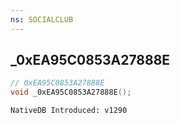 ```yaml
---
ns: SOCIALCLUB
---
```

## _0xEA95C0853A27888E

```c
// 0xEA95C0853A27888E
void _0xEA95C0853A27888E();
```

```
NativeDB Introduced: v1290
```


